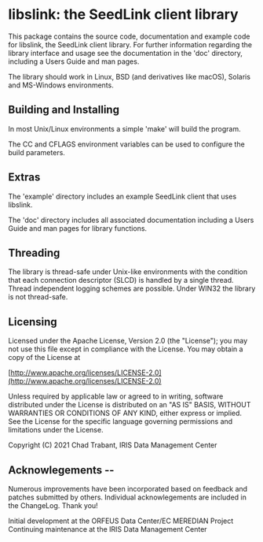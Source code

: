 # libslink: the SeedLink client library

This package contains the source code, documentation and example code
for libslink, the SeedLink client library.  For further information
regarding the library interface and usage see the documentation in the
'doc' directory, including a Users Guide and man pages.

The library should work in Linux, BSD (and derivatives like macOS),
Solaris and MS-Windows environments.

## Building and Installing

In most Unix/Linux environments a simple 'make' will build the program.

The CC and CFLAGS environment variables can be used to configure
the build parameters.

## Extras

The 'example' directory includes an example SeedLink client that uses
libslink.

The 'doc' directory includes all associated documentation including
a Users Guide and man pages for library functions.

## Threading

The library is thread-safe under Unix-like environments with the
condition that each connection descriptor (SLCD) is handled by a
single thread.  Thread independent logging schemes are possible.
Under WIN32 the library is not thread-safe.

## Licensing

Licensed under the Apache License, Version 2.0 (the "License");
you may not use this file except in compliance with the License.
You may obtain a copy of the License at

[http://www.apache.org/licenses/LICENSE-2.0](http://www.apache.org/licenses/LICENSE-2.0)

Unless required by applicable law or agreed to in writing, software
distributed under the License is distributed on an "AS IS" BASIS,
WITHOUT WARRANTIES OR CONDITIONS OF ANY KIND, either express or implied.
See the License for the specific language governing permissions and
limitations under the License.

Copyright (C) 2021 Chad Trabant, IRIS Data Management Center

## Acknowlegements --

Numerous improvements have been incorporated based on feedback and
patches submitted by others.  Individual acknowlegements are included
in the ChangeLog.  Thank you!

Initial development at the ORFEUS Data Center/EC MEREDIAN Project
Continuing maintenance at the IRIS Data Management Center
